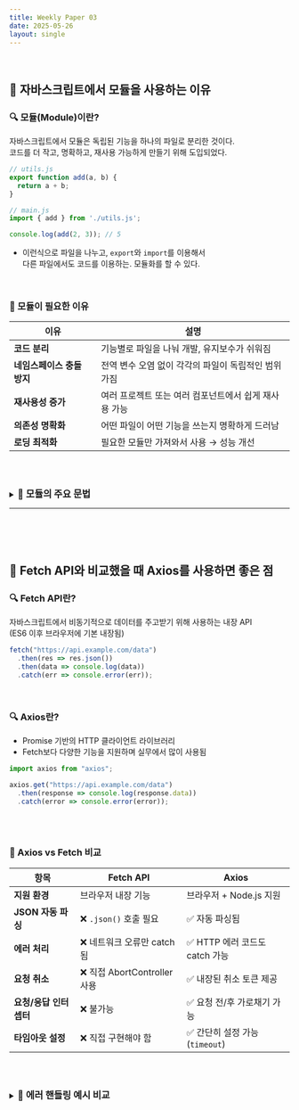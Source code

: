 ```yaml
---
title: Weekly Paper 03
date: 2025-05-26
layout: single
---
```


<br>

## 📌 자바스크립트에서 모듈을 사용하는 이유 <br>

### 🔍 모듈(Module)이란?

자바스크립트에서 모듈은 독립된 기능을 하나의 파일로 분리한 것이다. <br>
코드를 더 작고, 명확하고, 재사용 가능하게 만들기 위해 도입되었다.

```js
// utils.js
export function add(a, b) {
  return a + b;
}

// main.js
import { add } from './utils.js';

console.log(add(2, 3)); // 5
```
* 이런식으로 파일을 나누고, `export`와 `import`를 이용해서 <br>
  다른 파일에서도 코드를 이용하는. 모듈화를 할 수 있다. <br>

<br>

### 📍 모듈이 필요한 이유 <br>
| 이유               | 설명                             |
| ---------------- | ------------------------------ |
| **코드 분리**        | 기능별로 파일을 나눠 개발, 유지보수가 쉬워짐      |
| **네임스페이스 충돌 방지** | 전역 변수 오염 없이 각각의 파일이 독립적인 범위 가짐 |
| **재사용성 증가**      | 여러 프로젝트 또는 여러 컴포넌트에서 쉽게 재사용 가능 |
| **의존성 명확화**      | 어떤 파일이 어떤 기능을 쓰는지 명확하게 드러남     |
| **로딩 최적화**       | 필요한 모듈만 가져와서 사용 → 성능 개선        |


<br><br>

<details>
  <summary><strong style="font-size: 1.2em;">🔸 모듈의 주요 문법</strong></summary>

  <div style="background: #f0f0f0; padding: 1em; " markdown="1">

  | 구분        | ES Modules (ESM)                                                   | CommonJS (CJS)                                                         |
| --------- | ------------------------------------------------------------------ | ---------------------------------------------------------------------- |
| 모듈 내보내기   | `export` 또는 `export default`                                       | `module.exports` 또는 `exports`                                          |
| 모듈 가져오기   | `import` 구문 사용                                                     | `require()` 함수 사용                                                      |
| 파일 확장자    | `.js`, `.mjs` (`type: "module"` 필요)                                | `.js`, `.cjs` (기본값)                                                    |
| 실행 방식     | **정적 로딩 (Static)**<br>코드 최상단에서 파싱 시점에 import 해석                    | **동적 로딩 (Dynamic)**<br>실행 중에 `require()` 가능                            |
| 브라우저 사용   | 최신 브라우저에서 기본 지원                                                    | 브라우저에서 직접 사용 불가 (Webpack 등 필요)                                         |
| 노드 지원     | Node.js 12 이상부터 공식 지원 (단, 구성 필요)                                   | Node.js의 기본 모듈 시스템                                                     |
| 기본 내보내기   | `export default`                                                   | `module.exports =`                                                     |
| 이름 내보내기   | `export const a = 1`                                               | `exports.a = 1`                                                        |
| 예시 (내보내기) | `export function foo() {}`<br>`export default bar`                 | `exports.foo = function() {}`<br>`module.exports = bar`                |
| 예시 (가져오기) | `import { foo } from './util.js'`<br>`import bar from './util.js'` | `const { foo } = require('./util')`<br>`const bar = require('./util')` |

</div>
</details>

---

<br><br><br>

## 📌 Fetch API와 비교했을 때 Axios를 사용하면 좋은 점 <br>

### 🔍 Fetch API란?

자바스크립트에서 비동기적으로 데이터를 주고받기 위해 사용하는 내장 API <br>
(ES6 이후 브라우저에 기본 내장됨)

```js
fetch("https://api.example.com/data")
  .then(res => res.json())
  .then(data => console.log(data))
  .catch(err => console.error(err));
```

<br>

### 🔍 Axios란?
* Promise 기반의 HTTP 클라이언트 라이브러리
* Fetch보다 다양한 기능을 지원하며 실무에서 많이 사용됨

```js
import axios from "axios";

axios.get("https://api.example.com/data")
  .then(response => console.log(response.data))
  .catch(error => console.error(error));
```

<br><br>

### 📍 Axios vs Fetch 비교 <br>

| 항목             | Fetch API               | Axios                   |
| -------------- | ----------------------- | ----------------------- |
| **지원 환경**      | 브라우저 내장 기능              | 브라우저 + Node.js 지원       |
| **JSON 자동 파싱** | ❌ `.json()` 호출 필요       | ✅ 자동 파싱됨                |
| **에러 처리**      | ❌ 네트워크 오류만 catch 됨      | ✅ HTTP 에러 코드도 catch 가능  |
| **요청 취소**      | ❌ 직접 AbortController 사용 | ✅ 내장된 취소 토큰 제공          |
| **요청/응답 인터셉터** | ❌ 불가능                   | ✅ 요청 전/후 가로채기 가능        |
| **타임아웃 설정**    | ❌ 직접 구현해야 함             | ✅ 간단히 설정 가능 (`timeout`) |

<br><br> 

<details> <summary><strong style="font-size: 1.2em;">🔸 에러 핸들링 예시 비교</strong></summary> 
  
<div style="background: #f0f0f0; padding: 1em;" markdown="1">

***Fetch***
```js
fetch("https://api.example.com/data")
  .then(response => {
    if (!response.ok) throw new Error("HTTP 오류");
    return response.json();
  })
  .then(data => console.log(data))
  .catch(error => console.error("에러:", error));
```

<br>

***axios***
```js
axios.get("https://api.example.com/data")
  .then(response => console.log(response.data))
  .catch(error => console.error("에러:", error));
```
* 훨씬 간결하고 쉽다
  
</div>
</details>

  
